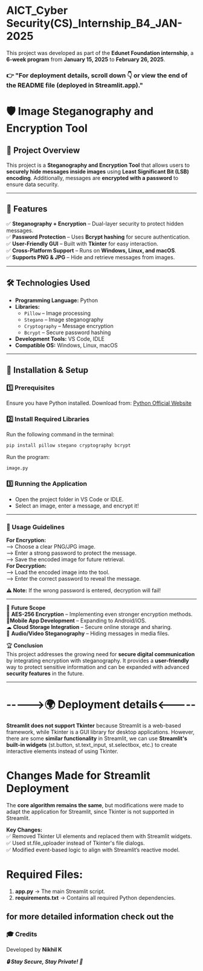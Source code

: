 # AICT_Cyber Security(CS)_Internship_B4_JAN-2025
This project was developed as part of the **Edunet Foundation internship**, a **6-week program** from **January 15, 2025** to **February 26, 2025**. 

### 👉 "For deployment details, scroll down 👇 or view the end of the README file (deployed in Streamlit.app)."

# 🛡️ Image Steganography and Encryption Tool

## 📌 Project Overview  
This project is a **Steganography and Encryption Tool** that allows users to **securely hide messages inside images** using **Least Significant Bit (LSB) encoding**. Additionally, messages are **encrypted with a password** to ensure data security.

---

## 🚀 Features  
✅ **Steganography + Encryption** – Dual-layer security to protect hidden messages.  
✅ **Password Protection** – Uses **Bcrypt hashing** for secure authentication.  
✅ **User-Friendly GUI** – Built with **Tkinter** for easy interaction.  
✅ **Cross-Platform Support** – Runs on **Windows, Linux, and macOS**.  
✅ **Supports PNG & JPG** – Hide and retrieve messages from images.  

---

## 🛠️ Technologies Used  

- **Programming Language:** Python  
- **Libraries:**  
  - `Pillow` – Image processing  
  - `Stegano` – Image steganography  
  - `Cryptography` – Message encryption  
  - `Bcrypt` – Secure password hashing  
- **Development Tools:** VS Code, IDLE  
- **Compatible OS:** Windows, Linux, macOS  

---

## 🔧 Installation & Setup  

### **1️⃣ Prerequisites**  
Ensure you have Python installed. Download from: [Python Official Website](https://www.python.org/)  

### **2️⃣ Install Required Libraries**  
Run the following command in the terminal:  
```bash
pip install pillow stegano cryptography bcrypt
```
Run the program:
```
image.py
```
### **3️⃣ Running the Application**
- Open the project folder in VS Code or IDLE.      
- Select an image, enter a message, and encrypt it!

---

### **🔑 Usage Guidelines**    
**For Encryption:**            
--> Choose a clear PNG/JPG image.             
--> Enter a strong password to protect the message.                     
--> Save the encoded image for future retrieval.                        
**For Decryption:**                         
--> Load the encoded image into the tool.                 
--> Enter the correct password to reveal the message.  

**⚠ Note:** If the wrong password is entered, decryption will fail!                             

---

📌 **Future Scope**                
🚀 **AES-256 Encryption** – Implementing even stronger encryption methods.                  
📱**Mobile App Development** – Expanding to Android/iOS.                  
☁ **Cloud Storage Integration** – Secure online storage and sharing.                      
🎵 **Audio/Video Steganography** – Hiding messages in media files.                          
                      
🏆 **Conclusion**       
This project addresses the growing need for **secure digital communication** by integrating encryption with steganography. It provides a **user-friendly** way to protect sensitive information and can be expanded with advanced **security features** in the future.   

---
# ----->🌍 Deployment details<-----
**Streamlit does not support Tkinter** because Streamlit is a web-based framework, while Tkinter is a GUI library for desktop applications.
However, there are some **similar functionality** in Streamlit, we can use **Streamlit's built-in widgets** (st.button, st.text_input, st.selectbox, etc.) to create interactive elements instead of using Tkinter.

# **Changes Made for Streamlit Deployment**
The **core algorithm remains the same**, but modifications were made to adapt the application for Streamlit, since Tkinter is not supported in Streamlit.

**Key Changes:**            
✅ Removed Tkinter UI elements and replaced them with Streamlit widgets.             
✅ Used st.file_uploader instead of Tkinter's file dialogs.               
✅ Modified event-based logic to align with Streamlit’s reactive model.            

# Required Files:                      
1. **app.py** → The main Streamlit script.                              
2. **requirements.txt** → Contains all required Python dependencies.               

## for more detailed information check out the 

### **🎓 Credits**               
Developed by **Nikhil K**   

**_🔒 Stay Secure, Stay Private! 🔐_**


